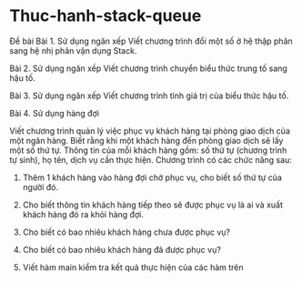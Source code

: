 # Thuc-hanh-stack-queue
Đề bài
Bài 1. Sử dụng ngăn xếp Viết chương trình đổi một số ở hệ thập phân sang hệ nhị phân vận dụng Stack.

Bài 2. Sử dụng ngăn xếp Viết chương trình chuyển biểu thức trung tố sang hậu tố.

Bài 3. Sử dụng ngăn xếp Viết chương trình tính giá trị của biểu thức hậu tố.

Bài 4. Sử dụng hàng đợi

Viết chương trình quản lý việc phục vụ khách hàng tại phòng giao dịch của một ngân hàng. Biết rằng khi một khách hàng đến phòng giao dịch sẽ lấy một số thứ tự. Thông tin của mỗi khách hàng gồm: số thứ tự (chương trình tự sinh), họ tên, dịch vụ cần thực hiện. Chương trình có các chức năng sau:

1. Thêm 1 khách hàng vào hàng đợi chờ phục vụ, cho biết số thứ tự của người đó.

2. Cho biết thông tin khách hàng tiếp theo sẽ được phục vụ là ai và xuất khách hàng đó ra khỏi hàng đợi.

3. Cho biết có bao nhiêu khách hàng chưa được phục vụ?

4. Cho biết có bao nhiêu khách hàng đã được phục vụ?

5. Viết hàm main kiểm tra kết quả thực hiện của các hàm trên

